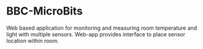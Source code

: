 # BBC-MicroBits
Web based application for monitoring and measuring room temperature and light with multiple sensors. Web-app provides interface to place sensor location within room.
